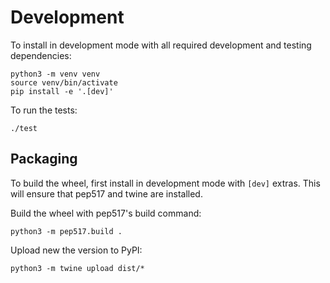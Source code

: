 Development
===========

To install in development mode with all required development and testing
dependencies:

    python3 -m venv venv
    source venv/bin/activate
    pip install -e '.[dev]'

To run the tests:

    ./test


Packaging
---------

To build the wheel, first install in development mode with `[dev]` extras. This
will ensure that pep517 and twine are installed.

Build the wheel with pep517's build command:

    python3 -m pep517.build .

Upload new the version to PyPI:

    python3 -m twine upload dist/*
